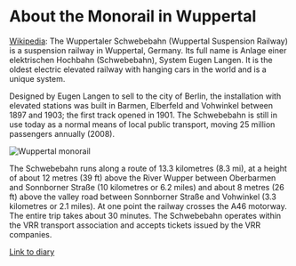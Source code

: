 # About the Monorail in Wuppertal

[Wikipedia](https://en.wikipedia.org/wiki/Wuppertal_Schwebebahn): The Wuppertaler Schwebebahn (Wuppertal Suspension Railway) is a suspension railway in Wuppertal, Germany. Its full name is 
Anlage einer elektrischen Hochbahn (Schwebebahn), System Eugen Langen. It is the oldest electric elevated railway with 
hanging cars in the world and is a unique system.

Designed by Eugen Langen to sell to the city of Berlin, the installation with elevated stations was built in Barmen, 
Elberfeld and Vohwinkel between 1897 and 1903; the first track opened in 1901. The Schwebebahn is still in use today as a 
normal means of local public transport, moving 25 million passengers annually (2008).

![Wuppertal 
monorail](https://upload.wikimedia.org/wikipedia/commons/thumb/7/7c/Wuppertal-100508-12833-Uferstraße.jpg/320px-Wuppertal-100508-12833-Uferstraße.jpg 
"Wuppertal Monorail")

The Schwebebahn runs along a route of 13.3 kilometres (8.3 mi), at a height of about 12 metres (39 ft) above the River Wupper
between Oberbarmen and Sonnborner Straße (10 kilometres or 6.2 miles) and about 8 metres (26 ft) above the valley road
between Sonnborner Straße and Vohwinkel (3.3 kilometres or 2.1 miles). At one point the railway crosses the A46
motorway. The entire trip takes about 30 minutes. The Schwebebahn operates within the VRR transport association and
accepts tickets issued by the VRR companies.

[Link to diary](diary-036.html)
